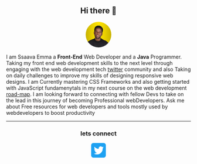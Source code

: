 <div align="center">
  
  ## Hi there 👋
  
</div>

<div align="center">
  
  <img src="IMAGES/mine.jpg" style="width: 70px; height: 70px; border-radius: 50%;">
  
</div>

I am Ssaava Emma a **Front-End** Web Developer and a **Java** Programmer.
Taking my front end web development skills to the next level through engaging with the web development tech [twitter](https://twitter.com/ssava_ema) community and also Taking on daily challenges to improve my skills of designing responsive web designs.
I am Currently mastering CSS Frameworks and also getting started with JavaScript fundamenytals in my next course on the web development [road-map](https://roadmap.sh/frontend).
I am looking forward to connecting with fellow Devs to take on the lead in this journey of becoming Professional webDevelopers.
Ask me about Free resources for web developers and tools mostly used by webdevelopers to boost productivity

***
<div align="center">
  
  ### lets connect 
  
</div>

<div align="center"> 
  
  <a href="https://twitter.com/ssava_ema"><img src="IMAGES/iconTwitter.svg" style="width: 40px; height: 40px"></a>
  
</div>




